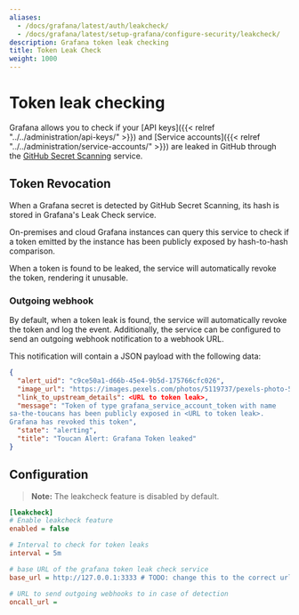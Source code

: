 ```yaml
---
aliases:
  - /docs/grafana/latest/auth/leakcheck/
  - /docs/grafana/latest/setup-grafana/configure-security/leakcheck/
description: Grafana token leak checking
title: Token Leak Check
weight: 1000
---
```


# Token leak checking

Grafana allows you to check if your [API keys]({{< relref "../../administration/api-keys/" >}})
and [Service accounts]({{< relref "../../administration/service-accounts/" >}}) are leaked in GitHub through
the [GitHub Secret Scanning](https://docs.github.com/en/code-security/secret-scanning/about-secret-scanning) service.

<div class="clearfix"></div>

## Token Revocation

When a Grafana secret is detected by GitHub Secret Scanning, its hash is stored in Grafana's Leak Check service.

On-premises and cloud Grafana instances can query this service to check if a token emitted by the instance has been publicly exposed by
hash-to-hash comparison.

When a token is found to be leaked, the service will automatically revoke the token, rendering it unusable.

### Outgoing webhook

By default, when a token leak is found, the service will automatically revoke the token and log the event.
Additionally, the service can be configured to send an outgoing webhook notification to a webhook URL.

This notification will contain a JSON payload with the following data:

```json
{
  "alert_uid": "c9ce50a1-d66b-45e4-9b5d-175766cfc026",
  "image_url": "https://images.pexels.com/photos/5119737/pexels-photo-5119737.jpeg?auto=compress&cs=tinysrgb&w=300",
  "link_to_upstream_details": <URL to token leak>,
  "message": "Token of type grafana_service_account_token with name
sa-the-toucans has been publicly exposed in <URL to token leak>.
Grafana has revoked this token",
  "state": "alerting",
  "title": "Toucan Alert: Grafana Token leaked"
}
```

## Configuration

> **Note:** The leakcheck feature is disabled by default.

```ini
[leakcheck]
# Enable leakcheck feature
enabled = false

# Interval to check for token leaks
interval = 5m

# base URL of the grafana token leak check service
base_url = http://127.0.0.1:3333 # TODO: change this to the correct url

# URL to send outgoing webhooks to in case of detection
oncall_url =
```
